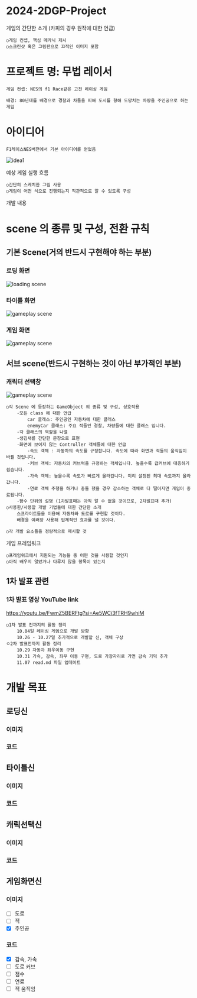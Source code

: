 # 2024-2DGP-Project
게임의 간단한 소개 (카피의 경우 원작에 대한 언급)

    ○게임 컨셉, 핵심 메카닉 제시
    ○스크린샷 혹은 그림판으로 끄적인 이미지 포함

# 프로젝트 명: 무법 레이서
    
    게임 컨셉: NES의 f1 Race같은 고전 레이싱 게임
    
    배경: 80년대를 배경으로 경찰과 차들을 피해 도시를 향해 도망치는 차량을 주인공으로 하는 게임
    
 # 아이디어
    F1레이스NES버전에서 기본 아이디어를 얻었음
![idea1](https://i.ytimg.com/vi/9Wk9DwxO6po/maxresdefault.jpg)

    

예상 게임 실행 흐름

    ○간단히 스케치한 그림 사용
    ○게임이 어떤 식으로 진행되는지 직관적으로 알 수 있도록 구성

개발 내용

# scene 의 종류 및 구성, 전환 규칙
## 기본 Scene(거의 반드시 구현해야 하는 부분)
### 로딩 화면
![loading scene](https://media.discordapp.net/attachments/1289396317956866108/1300373598539616276/121_20241028172003.png?ex=672dc9c9&is=672c7849&hm=e6233318b3c1e337483dac80eb0ee2bed6889896ad9300c381fc55032e64150e&=&format=webp&quality=lossless&width=711&height=502)
### 타이틀 화면
![gameplay scene](https://media.discordapp.net/attachments/1289396317956866108/1300380214236282890/121_20241028174631.png?ex=672dcff2&is=672c7e72&hm=57a6a3642172f446c1c307b619672d4fb95e26c65669bdcdaad51ce7605be969&=&format=webp&quality=lossless&width=711&height=502)
### 게임 화면
![gameplay scene](https://media.discordapp.net/attachments/1289396317956866108/1295291831185047552/121_20241014164707.png?ex=672dc205&is=672c7085&hm=88fd328b115fb78c79c1cca24b717bfb5082bbf96d3d1fbe06bdef81df0aaa9d&=&format=webp&quality=lossless&width=711&height=502)
            
## 서브 scene(반드시 구현하는 것이 아닌 부가적인 부분)
### 캐릭터 선택창
![gameplay scene](https://media.discordapp.net/attachments/1289396317956866108/1300304676901883955/121_20241028124623.jpg?ex=672d8999&is=672c3819&hm=0cc37511657677cb91c0a84c9bded90ea602eec82415490b541fa670efa5c5d1&=&format=webp&width=711&height=502)

    ○각 Scene 에 등장하는 GameObject 의 종류 및 구성, 상호작용
        -모든 class 에 대한 언급
            car 클래스: 주인공인 자동차에 대한 클래스
            enemyCar 클래스: 주요 적들인 경찰, 차량들에 대한 클래스 입니다.
        -각 클래스의 역할을 나열
        -생김새를 간단한 문장으로 표현
        -화면에 보이지 않는 Controller 객체들에 대한 언급
            -속도 객체 : 자동차의 속도를 규정합니다. 속도에 따라 화면과 적들의 움직임이 바뀔 것입니다.
            -커브 객체: 자동차의 커브력을 규정하는 객체입니다. 높을수록 급커브에 대응하기 쉽습니다.
            -가속 객체: 높을수록 속도가 빠르게 올라갑니다. 미리 설정된 최대 속도까지 올라갑니다.
            -연료 객체 주행을 하거나 충돌 했을 경우 감소하는 객체로 다 떨어지면 게임이 종료됩니다.
        -함수 단위의 설명 (1차발표때는 아직 알 수 없을 것이므로, 2차발표때 추가)
    ○사용한/사용할 개발 기법들에 대한 간단한 소개
        스프라이트들을 이용해 자동차와 도로를 구현할 것이다.
        배경을 여러장 사용해 입체적인 효과를 낼 것이다.
    
    ○각 개발 요소들을 정량적으로 제시할 것

게임 프레임워크

    ○프레임워크에서 지원되는 기능들 중 어떤 것을 사용할 것인지
    ○아직 배우지 않았거나 다루지 않을 항목이 있는지
    
## 1차 발표 관련
### 1차 발표 영상 YouTube link
https://youtu.be/FwmZ5BERFtg?si=Ae5WCi3fTRH9whiM

    ○1차 발표 전까지의 활동 정리
        10.04일 레이싱 게임으로 개발 방향
	    10.26 - 10.27일 추가적으로 개발할 신, 객체 구상
    ㅇ2차 발표전까지 활동 정리
        10.29 자동차 좌우이동 구현
        10.31 가속, 감속, 좌우 이동 구현, 도로 가장자리로 가면 감속 기믹 추가
        11.07 read.md 파일 업데이트
        

# 개발 목표
## 로딩신
### 이미지
### 코드

## 타이틀신
### 이미지
### 코드

## 캐릭선택신
### 이미지
### 코드

## 게임화면신
### 이미지
- [ ] 도로
- [ ] 적
- [X] 주인공
### 코드
- [X] 감속, 가속
- [ ] 도로 커브
- [ ] 점수
- [ ] 연료
- [ ] 적 움직임